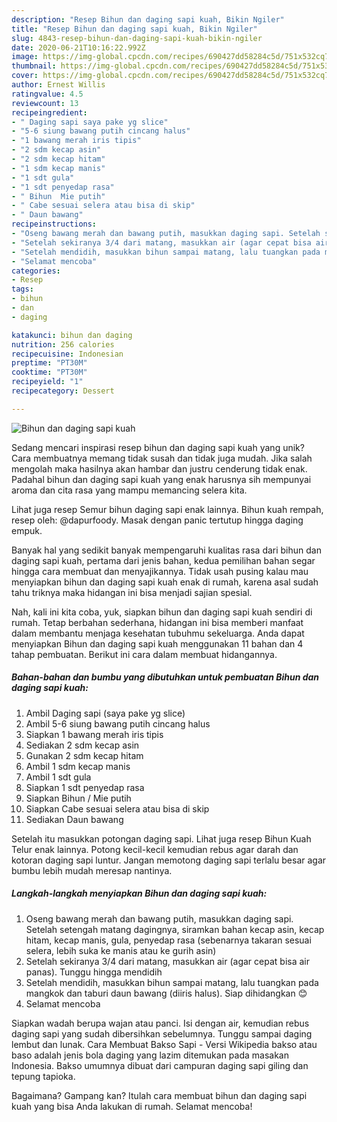 ```yaml
---
description: "Resep Bihun dan daging sapi kuah, Bikin Ngiler"
title: "Resep Bihun dan daging sapi kuah, Bikin Ngiler"
slug: 4843-resep-bihun-dan-daging-sapi-kuah-bikin-ngiler
date: 2020-06-21T10:16:22.992Z
image: https://img-global.cpcdn.com/recipes/690427dd58284c5d/751x532cq70/bihun-dan-daging-sapi-kuah-foto-resep-utama.jpg
thumbnail: https://img-global.cpcdn.com/recipes/690427dd58284c5d/751x532cq70/bihun-dan-daging-sapi-kuah-foto-resep-utama.jpg
cover: https://img-global.cpcdn.com/recipes/690427dd58284c5d/751x532cq70/bihun-dan-daging-sapi-kuah-foto-resep-utama.jpg
author: Ernest Willis
ratingvalue: 4.5
reviewcount: 13
recipeingredient:
- " Daging sapi saya pake yg slice"
- "5-6 siung bawang putih cincang halus"
- "1 bawang merah iris tipis"
- "2 sdm kecap asin"
- "2 sdm kecap hitam"
- "1 sdm kecap manis"
- "1 sdt gula"
- "1 sdt penyedap rasa"
- " Bihun  Mie putih"
- " Cabe sesuai selera atau bisa di skip"
- " Daun bawang"
recipeinstructions:
- "Oseng bawang merah dan bawang putih, masukkan daging sapi. Setelah setengah matang dagingnya, siramkan bahan kecap asin, kecap hitam, kecap manis, gula, penyedap rasa (sebenarnya takaran sesuai selera, lebih suka ke manis atau ke gurih asin)"
- "Setelah sekiranya 3/4 dari matang, masukkan air (agar cepat bisa air panas). Tunggu hingga mendidih"
- "Setelah mendidih, masukkan bihun sampai matang, lalu tuangkan pada mangkok dan taburi daun bawang (diiris halus). Siap dihidangkan 😊"
- "Selamat mencoba"
categories:
- Resep
tags:
- bihun
- dan
- daging

katakunci: bihun dan daging 
nutrition: 256 calories
recipecuisine: Indonesian
preptime: "PT30M"
cooktime: "PT30M"
recipeyield: "1"
recipecategory: Dessert

---
```



![Bihun dan daging sapi kuah](https://img-global.cpcdn.com/recipes/690427dd58284c5d/751x532cq70/bihun-dan-daging-sapi-kuah-foto-resep-utama.jpg)

Sedang mencari inspirasi resep bihun dan daging sapi kuah yang unik? Cara membuatnya memang tidak susah dan tidak juga mudah. Jika salah mengolah maka hasilnya akan hambar dan justru cenderung tidak enak. Padahal bihun dan daging sapi kuah yang enak harusnya sih mempunyai aroma dan cita rasa yang mampu memancing selera kita.

Lihat juga resep Semur bihun daging sapi enak lainnya. Bihun kuah rempah, resep oleh: @dapurfoody. Masak dengan panic tertutup hingga daging empuk.

Banyak hal yang sedikit banyak mempengaruhi kualitas rasa dari bihun dan daging sapi kuah, pertama dari jenis bahan, kedua pemilihan bahan segar hingga cara membuat dan menyajikannya. Tidak usah pusing kalau mau menyiapkan bihun dan daging sapi kuah enak di rumah, karena asal sudah tahu triknya maka hidangan ini bisa menjadi sajian spesial.


Nah, kali ini kita coba, yuk, siapkan bihun dan daging sapi kuah sendiri di rumah. Tetap berbahan sederhana, hidangan ini bisa memberi manfaat dalam membantu menjaga kesehatan tubuhmu sekeluarga. Anda dapat menyiapkan Bihun dan daging sapi kuah menggunakan 11 bahan dan 4 tahap pembuatan. Berikut ini cara dalam membuat hidangannya.

<!--inarticleads1-->

##### Bahan-bahan dan bumbu yang dibutuhkan untuk pembuatan Bihun dan daging sapi kuah:

1. Ambil  Daging sapi (saya pake yg slice)
1. Ambil 5-6 siung bawang putih cincang halus
1. Siapkan 1 bawang merah iris tipis
1. Sediakan 2 sdm kecap asin
1. Gunakan 2 sdm kecap hitam
1. Ambil 1 sdm kecap manis
1. Ambil 1 sdt gula
1. Siapkan 1 sdt penyedap rasa
1. Siapkan  Bihun / Mie putih
1. Siapkan  Cabe sesuai selera atau bisa di skip
1. Sediakan  Daun bawang


Setelah itu masukkan potongan daging sapi. Lihat juga resep Bihun Kuah Telur enak lainnya. Potong kecil-kecil kemudian rebus agar darah dan kotoran daging sapi luntur. Jangan memotong daging sapi terlalu besar agar bumbu lebih mudah meresap nantinya. 

<!--inarticleads2-->

##### Langkah-langkah menyiapkan Bihun dan daging sapi kuah:

1. Oseng bawang merah dan bawang putih, masukkan daging sapi. Setelah setengah matang dagingnya, siramkan bahan kecap asin, kecap hitam, kecap manis, gula, penyedap rasa (sebenarnya takaran sesuai selera, lebih suka ke manis atau ke gurih asin)
1. Setelah sekiranya 3/4 dari matang, masukkan air (agar cepat bisa air panas). Tunggu hingga mendidih
1. Setelah mendidih, masukkan bihun sampai matang, lalu tuangkan pada mangkok dan taburi daun bawang (diiris halus). Siap dihidangkan 😊
1. Selamat mencoba


Siapkan wadah berupa wajan atau panci. Isi dengan air, kemudian rebus daging sapi yang sudah dibersihkan sebelumnya. Tunggu sampai daging lembut dan lunak. Cara Membuat Bakso Sapi - Versi Wikipedia bakso atau baso adalah jenis bola daging yang lazim ditemukan pada masakan Indonesia. Bakso umumnya dibuat dari campuran daging sapi giling dan tepung tapioka. 

Bagaimana? Gampang kan? Itulah cara membuat bihun dan daging sapi kuah yang bisa Anda lakukan di rumah. Selamat mencoba!
